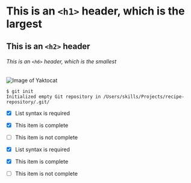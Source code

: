 # This is an `<h1>` header, which is the largest
## This is an `<h2>` header
###### This is an `<h6>` header, which is the smallest



![Image of Yaktocat](https://octodex.github.com/images/yaktocat.png)


```
$ git init
Initialized empty Git repository in /Users/skills/Projects/recipe-repository/.git/
```


- [x] List syntax is required
- [x] This item is complete
- [ ] This item is not complete


- [x] List syntax is required
- [x] This item is complete
- [ ] This item is not complete

